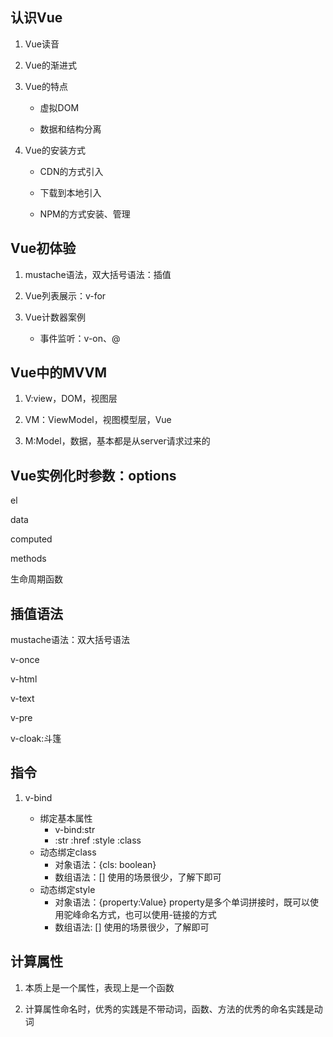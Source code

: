 ## 认识Vue

1. Vue读音

2. Vue的渐进式

3. Vue的特点

    - 虚拟DOM

    - 数据和结构分离

4. Vue的安装方式

    - CDN的方式引入

    - 下载到本地引入

    - NPM的方式安装、管理

## Vue初体验

1. mustache语法，双大括号语法：插值

2. Vue列表展示：v-for

3. Vue计数器案例

   - 事件监听：v-on、@

## Vue中的MVVM

1. V:view，DOM，视图层

2. VM：ViewModel，视图模型层，Vue

3. M:Model，数据，基本都是从server请求过来的


## Vue实例化时参数：options

el

data

computed

methods

生命周期函数

## 插值语法

mustache语法：双大括号语法

v-once

v-html

v-text

v-pre

v-cloak:斗篷

## 指令

1. v-bind

    - 绑定基本属性
      - v-bind:str
      - :str   :href  :style  :class
    - 动态绑定class
      - 对象语法：{cls: boolean}
      - 数组语法：[]  使用的场景很少，了解下即可
    - 动态绑定style
      - 对象语法：{property:Value}  property是多个单词拼接时，既可以使用驼峰命名方式，也可以使用-链接的方式
      - 数组语法: [] 使用的场景很少，了解即可

## 计算属性

1. 本质上是一个属性，表现上是一个函数

2. 计算属性命名时，优秀的实践是不带动词，函数、方法的优秀的命名实践是动词